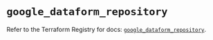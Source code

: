 # `google_dataform_repository`

Refer to the Terraform Registry for docs: [`google_dataform_repository`](https://registry.terraform.io/providers/hashicorp/google-beta/6.11.2/docs/resources/google_dataform_repository).
